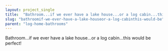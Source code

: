 ```yaml
---
layout: project_single
title:  "Bathroom...if we ever have a lake house...or a log cabin...this would be perfect!"
slug: "bathroomif-we-ever-have-a-lake-houseor-a-log-cabinthis-would-be"
parent: "log-home-bathrooms"
---
```

Bathroom...if we ever have a lake house...or a log cabin...this would be perfect!